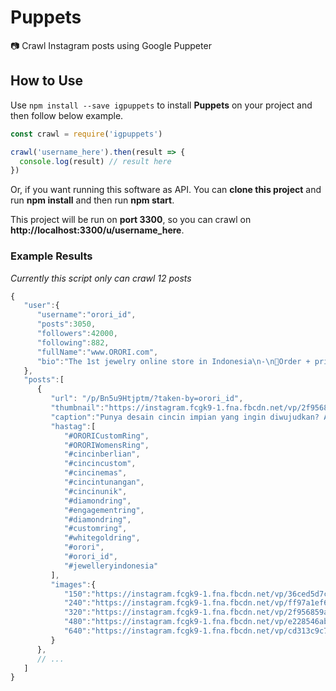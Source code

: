 # Puppets

📷 Crawl Instagram posts using Google Puppeter

## How to Use

Use `npm install --save igpuppets` to install **Puppets** on your project and then follow below example.

```js
const crawl = require('igpuppets')

crawl('username_here').then(result => {
  console.log(result) // result here
})
```

Or, if you want running this software as API. You can **clone this project** and run **npm install** and then run **npm start**.

This project will be run on **port 3300**, so you can crawl on **http://localhost:3300/u/username_here**.

### Example Results

_Currently this script only can crawl 12 posts_

```js
{
   "user":{
      "username":"orori_id",
      "posts":3050,
      "followers":42000,
      "following":882,
      "fullName":"www.ORORI.com",
      "bio":"The 1st jewelry online store in Indonesia\n-\n💍Order + pricelist:\nWeb: www.orori.com\nWA: 082210009898\nLINE@: @orori_id\n-\nGratis voucher 500rb Body Shop\nbit.ly/TBS500-IG"
   },
   "posts":[
      {
         "url": "/p/Bn5u9Htjptm/?taken-by=orori_id",
         "thumbnail":"https://instagram.fcgk9-1.fna.fbcdn.net/vp/2f956859ae1116392ecddff8895fe4d1/5C3C8C92/t51.2885-15/e35/s320x320/40954269_321470511944803_611239412123048484_n.jpg",
         "caption":"Punya desain cincin impian yang ingin diwujudkan? Anda bisa lho memesan perhiasan custom di ORORI, lho! Siapkan desain perhiasan impian Anda, infokan ke tim sales kami dan tunggu hingga proses produksi selesai. Cincin dengan desain impian pun bukan lagi wacana, bukan? [code: Custom Ring]\n-\n-\n-\n#ORORICustomRing #ORORIWomensRing #cincinberlian #cincincustom #cincinemas #cincintunangan #cincinunik #diamondring #engagementring #diamondring #customring #whitegoldring #orori #orori_id #jewelleryindonesia",
         "hastag":[
            "#ORORICustomRing",
            "#ORORIWomensRing",
            "#cincinberlian",
            "#cincincustom",
            "#cincinemas",
            "#cincintunangan",
            "#cincinunik",
            "#diamondring",
            "#engagementring",
            "#diamondring",
            "#customring",
            "#whitegoldring",
            "#orori",
            "#orori_id",
            "#jewelleryindonesia"
         ],
         "images":{
            "150":"https://instagram.fcgk9-1.fna.fbcdn.net/vp/36ced5d7c3b7c30f581ad158231a5224/5C2E489F/t51.2885-15/e35/s150x150/40954269_321470511944803_611239412123048484_n.jpg",
            "240":"https://instagram.fcgk9-1.fna.fbcdn.net/vp/ff97a1ef6a72197e52ff9deac6a3189b/5C217B2A/t51.2885-15/e35/s240x240/40954269_321470511944803_611239412123048484_n.jpg",
            "320":"https://instagram.fcgk9-1.fna.fbcdn.net/vp/2f956859ae1116392ecddff8895fe4d1/5C3C8C92/t51.2885-15/e35/s320x320/40954269_321470511944803_611239412123048484_n.jpg",
            "480":"https://instagram.fcgk9-1.fna.fbcdn.net/vp/e228546abd0439178fec1c533956f5e8/5C2F33CE/t51.2885-15/e35/s480x480/40954269_321470511944803_611239412123048484_n.jpg",
            "640":"https://instagram.fcgk9-1.fna.fbcdn.net/vp/cd313c9c7918a6632bb20c6ade75df76/5C20367E/t51.2885-15/sh0.08/e35/s640x640/40954269_321470511944803_611239412123048484_n.jpg"
         }
      },
      // ...
   ]
}
```